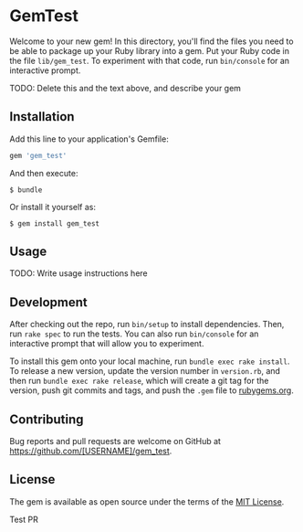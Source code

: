 # GemTest


Welcome to your new gem! In this directory, you'll find the files you need to be able to package up your Ruby library into a gem. Put your Ruby code in the file `lib/gem_test`. To experiment with that code, run `bin/console` for an interactive prompt.

TODO: Delete this and the text above, and describe your gem

## Installation

Add this line to your application's Gemfile:

```ruby
gem 'gem_test'
```

And then execute:

    $ bundle

Or install it yourself as:

    $ gem install gem_test

## Usage

TODO: Write usage instructions here

## Development

After checking out the repo, run `bin/setup` to install dependencies. Then, run `rake spec` to run the tests. You can also run `bin/console` for an interactive prompt that will allow you to experiment.

To install this gem onto your local machine, run `bundle exec rake install`. To release a new version, update the version number in `version.rb`, and then run `bundle exec rake release`, which will create a git tag for the version, push git commits and tags, and push the `.gem` file to [rubygems.org](https://rubygems.org).

## Contributing

Bug reports and pull requests are welcome on GitHub at https://github.com/[USERNAME]/gem_test.

## License

The gem is available as open source under the terms of the [MIT License](http://opensource.org/licenses/MIT).

Test PR
